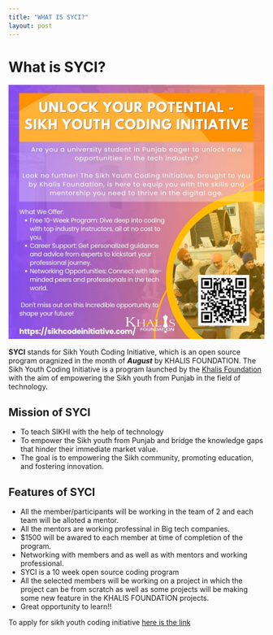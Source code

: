 ```yaml
---
title: "WHAT IS SYCI?"
layout: post
---
```


# What is SYCI?

<img src="https://raw.githubusercontent.com/simarjot0032/Khalis-SYCI-Blogs/master/poster.jpg" style="max-height:500px;width:100%;object-fit='cover';">

**SYCI** stands for Sikh Youth Coding Initiative, which is an open source program oragnized in the month of **_August_** by KHALIS FOUNDATION. The Sikh Youth Coding Initiative is a program launched by the [Khalis Foundation](https://khalisfoundation.org/) with the aim of empowering the Sikh youth from Punjab in the field of technology.


## Mission of SYCI

- To teach SIKHI with the help of technology
- To empower the Sikh youth from Punjab and bridge the knowledge gaps that hinder their immediate market value.
- The goal is to empowering the Sikh community, promoting education, and fostering innovation.

## Features of SYCI

- All the member/participants will be working in the team of 2 and each team will be alloted a mentor.
- All the mentors are working professinal in Big tech companies.
- $1500 will be awared to each member at time of completion of the program.
- Networking with members and as well as with mentors and working professional.
- SYCI is a 10 week open source coding program
- All the selected members will be working on a project in which the project can be from scratch as well as some projects will be making some new feature in the KHALIS FOUNDATION projects.
- Great opportunity to learn!!

To apply for sikh youth coding initiative [here is the link](https://sikhcodeinitiative.com/)
